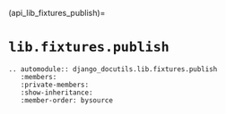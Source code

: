 (api_lib_fixtures_publish)=

# `lib.fixtures.publish`

```{eval-rst}
.. automodule:: django_docutils.lib.fixtures.publish
   :members:
   :private-members:
   :show-inheritance:
   :member-order: bysource
```
